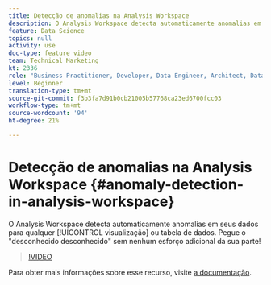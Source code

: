 ```yaml
---
title: Detecção de anomalias na Analysis Workspace
description: O Analysis Workspace detecta automaticamente anomalias em seus dados para qualquer visualização de série de tempo ou tabela de dados. Pegue o "desconhecido desconhecido" sem nenhum esforço adicional da sua parte!
feature: Data Science
topics: null
activity: use
doc-type: feature video
team: Technical Marketing
kt: 2336
role: "Business Practitioner, Developer, Data Engineer, Architect, Data Architect, Administrator, Leader"
level: Beginner
translation-type: tm+mt
source-git-commit: f3b3fa7d91b0cb21005b57768ca23ed6700fcc03
workflow-type: tm+mt
source-wordcount: '94'
ht-degree: 21%

---
```



# Detecção de anomalias na Analysis Workspace {#anomaly-detection-in-analysis-workspace}

O Analysis Workspace detecta automaticamente anomalias em seus dados para qualquer [!UICONTROL visualização] ou tabela de dados. Pegue o &quot;desconhecido desconhecido&quot; sem nenhum esforço adicional da sua parte!

>[!VIDEO](https://video.tv.adobe.com/v/25444/?quality=12)

Para obter mais informações sobre esse recurso, visite [a documentação](https://marketing.adobe.com/resources/help/pt_BR/analytics/analysis-workspace/anomaly_detection.html).
